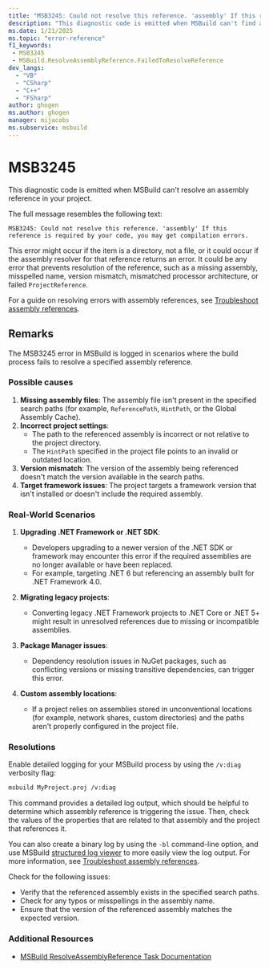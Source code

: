```yaml
---
title: "MSB3245: Could not resolve this reference. 'assembly' If this reference is required by your code, you may get compilation errors."
description: "This diagnostic code is emitted when MSBuild can't find an assembly referenced in your project."
ms.date: 1/21/2025
ms.topic: "error-reference"
f1_keywords:
 - MSB3245
 - MSBuild.ResolveAssemblyReference.FailedToResolveReference
dev_langs:
  - "VB"
  - "CSharp"
  - "C++"
  - "FSharp"
author: ghogen
ms.author: ghogen
manager: mijacobs
ms.subservice: msbuild
---
```

# MSB3245

This diagnostic code is emitted when MSBuild can't resolve an assembly reference in your project.

The full message resembles the following text:

`MSB3245: Could not resolve this reference. 'assembly' If this reference is required by your code, you may get compilation errors.`

This error might occur if the item is a directory, not a file, or it could occur if the assembly resolver for that reference returns an error. It could be any error that prevents resolution of the reference, such as a missing assembly, misspelled name, version mismatch, mismatched processor architecture, or failed `ProjectReference`.

For a guide on resolving errors with assembly references, see [Troubleshoot assembly references](../troubleshoot-assembly-references.md).

## Remarks

The MSB3245 error in MSBuild is logged in scenarios where the build process fails to resolve a specified assembly reference.

### Possible causes

1. **Missing assembly files**: The assembly file isn't present in the specified search paths (for example, `ReferencePath`, `HintPath`, or the Global Assembly Cache).
2. **Incorrect project settings**:
   - The path to the referenced assembly is incorrect or not relative to the project directory.
   - The `HintPath` specified in the project file points to an invalid or outdated location.
3. **Version mismatch**: The version of the assembly being referenced doesn't match the version available in the search paths.
4. **Target framework issues**: The project targets a framework version that isn't installed or doesn't include the required assembly.

### Real-World Scenarios

1. **Upgrading .NET Framework or .NET SDK**:
   - Developers upgrading to a newer version of the .NET SDK or framework may encounter this error if the required assemblies are no longer available or have been replaced.
   - For example, targeting .NET 6 but referencing an assembly built for .NET Framework 4.0.

2. **Migrating legacy projects**:
   - Converting legacy .NET Framework projects to .NET Core or .NET 5+ might result in unresolved references due to missing or incompatible assemblies.

3. **Package Manager issues**:
   - Dependency resolution issues in NuGet packages, such as conflicting versions or missing transitive dependencies, can trigger this error.

4. **Custom assembly locations**:
   - If a project relies on assemblies stored in unconventional locations (for example, network shares, custom directories) and the paths aren't properly configured in the project file.

### Resolutions

Enable detailed logging for your MSBuild process by using the `/v:diag` verbosity flag:

```bash
msbuild MyProject.proj /v:diag
```

This command provides a detailed log output, which should be helpful to determine which assembly reference is triggering the issue. Then, check the values of the properties that are related to that assembly and the project that references it.

You can also create a binary log by using the `-bl` command-line option, and use MSBuild [structured log viewer](https://msbuildlog.com/) to more easily view the log output. For more information, see [Troubleshoot assembly references](../troubleshoot-assembly-references.md).

Check for the following issues:

- Verify that the referenced assembly exists in the specified search paths.
- Check for any typos or misspellings in the assembly name.
- Ensure that the version of the referenced assembly matches the expected version.

### Additional Resources

- [MSBuild ResolveAssemblyReference Task Documentation](../resolveassemblyreference-task.md)
